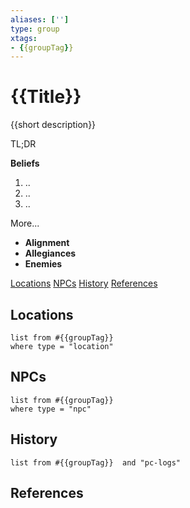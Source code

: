 ```yaml
---
aliases: ['']
type: group
xtags:
- {{groupTag}}
---
```

# {{Title}}
<span class="subhead">{{short description}}</span>

TL;DR 

**Beliefs**

1. ..
2. ..
3. ..

More...

* **Alignment** 
* **Allegiances** 
* **Enemies** 


<span class="nav">[Locations](#Locations) [NPCs](#NPCs) [History](#History) [References](#References)</span>

## Locations

```dataview
list from #{{groupTag}}
where type = "location"
```

## NPCs

```dataview
list from #{{groupTag}}
where type = "npc"
```

## History

```dataview
list from #{{groupTag}}  and "pc-logs"
```

## References

